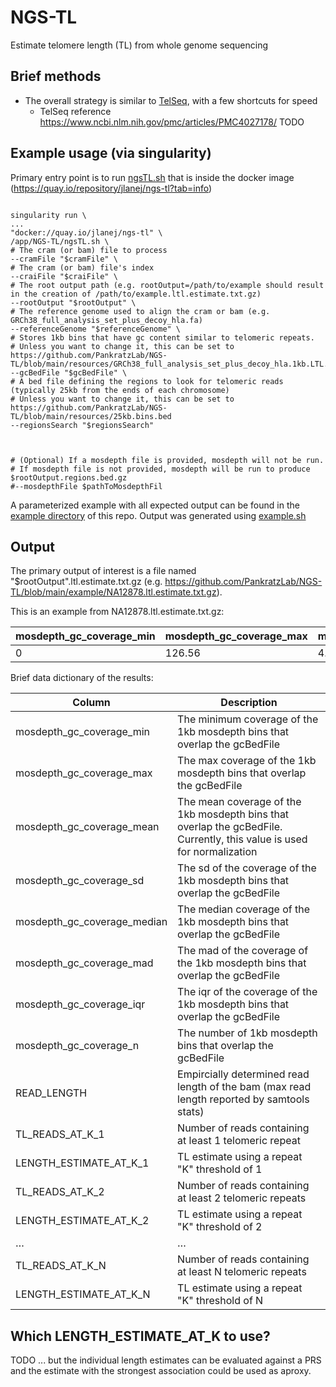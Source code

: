 # NGS-TL
Estimate telomere length (TL) from whole genome sequencing


## Brief methods
- The overall strategy is similar to [TelSeq](https://github.com/zd1/telseq), with a few shortcuts for speed
  - TelSeq reference https://www.ncbi.nlm.nih.gov/pmc/articles/PMC4027178/
TODO 

## Example usage (via singularity)

Primary entry point is to run [ngsTL.sh](https://github.com/PankratzLab/NGS-TL/blob/main/ngsTL.sh) that is inside the docker image (https://quay.io/repository/jlanej/ngs-tl?tab=info) 


```

singularity run \
...
"docker://quay.io/jlanej/ngs-tl" \
/app/NGS-TL/ngsTL.sh \
# The cram (or bam) file to process
--cramFile "$cramFile" \
# The cram (or bam) file's index
--craiFile "$craiFile" \
# The root output path (e.g. rootOutput=/path/to/example should result in the creation of /path/to/example.ltl.estimate.txt.gz)
--rootOutput "$rootOutput" \
# The reference genome used to align the cram or bam (e.g. GRCh38_full_analysis_set_plus_decoy_hla.fa)
--referenceGenome "$referenceGenome" \
# Stores 1kb bins that have gc content similar to telomeric repeats.
# Unless you want to change it, this can be set to https://github.com/PankratzLab/NGS-TL/blob/main/resources/GRCh38_full_analysis_set_plus_decoy_hla.1kb.LTL.GC.filtered.bed.gz
--gcBedFile "$gcBedFile" \
# A bed file defining the regions to look for telomeric reads (typically 25kb from the ends of each chromosome)
# Unless you want to change it, this can be set to https://github.com/PankratzLab/NGS-TL/blob/main/resources/25kb.bins.bed
--regionsSearch "$regionsSearch"



# (Optional) If a mosdepth file is provided, mosdepth will not be run.
# If mosdepth file is not provided, mosdepth will be run to produce $rootOutput.regions.bed.gz
#--mosdepthFile $pathToMosdepthFil
```

A parameterized example with all expected output can be found in the [example directory](https://github.com/PankratzLab/NGS-TL/tree/main/example) of this repo. Output was generated using [example.sh](https://github.com/PankratzLab/NGS-TL/tree/main/example/example.sh)


## Output

The primary output of interest is a file named "$rootOutput".ltl.estimate.txt.gz (e.g. https://github.com/PankratzLab/NGS-TL/blob/main/example/NA12878.ltl.estimate.txt.gz). 

This is an example from NA12878.ltl.estimate.txt.gz:

| mosdepth_gc_coverage_min | mosdepth_gc_coverage_max | mosdepth_gc_coverage_mean | mosdepth_gc_coverage_sd | mosdepth_gc_coverage_median | mosdepth_gc_coverage_mad | mosdepth_gc_coverage_iqr | mosdepth_gc_coverage_n | READ_LENGTH | TL_READS_AT_K_1 | LENGTH_ESTIMATE_AT_K_1 | TL_READS_AT_K_2 | LENGTH_ESTIMATE_AT_K_2 | TL_READS_AT_K_3 | LENGTH_ESTIMATE_AT_K_3 | TL_READS_AT_K_4 | LENGTH_ESTIMATE_AT_K_4 | TL_READS_AT_K_5 | LENGTH_ESTIMATE_AT_K_5 | TL_READS_AT_K_6 | LENGTH_ESTIMATE_AT_K_6 | TL_READS_AT_K_7 | LENGTH_ESTIMATE_AT_K_7 | TL_READS_AT_K_8 | LENGTH_ESTIMATE_AT_K_8 | TL_READS_AT_K_9 | LENGTH_ESTIMATE_AT_K_9 | TL_READS_AT_K_10 | LENGTH_ESTIMATE_AT_K_10 | TL_READS_AT_K_11 | LENGTH_ESTIMATE_AT_K_11 | TL_READS_AT_K_12 | LENGTH_ESTIMATE_AT_K_12 | TL_READS_AT_K_13 | LENGTH_ESTIMATE_AT_K_13 | TL_READS_AT_K_14 | LENGTH_ESTIMATE_AT_K_14 | TL_READS_AT_K_15 | LENGTH_ESTIMATE_AT_K_15 | TL_READS_AT_K_16 | LENGTH_ESTIMATE_AT_K_16 |
|--------------------------|--------------------------|---------------------------|-------------------------|-----------------------------|--------------------------|--------------------------|------------------------|-------------|-----------------|------------------------|-----------------|------------------------|-----------------|------------------------|-----------------|------------------------|-----------------|------------------------|-----------------|------------------------|-----------------|------------------------|-----------------|------------------------|-----------------|------------------------|------------------|-------------------------|------------------|-------------------------|------------------|-------------------------|------------------|-------------------------|------------------|-------------------------|------------------|-------------------------|------------------|-------------------------|
| 0                        | 126.56                   | 4.835327                  | 2.169083                | 4.87                        | 1.082298                 | 1.47                     | 24563                  | 101         | 16421           | 101.00336363383        | 15285           | 94.0159803387793       | 15140           | 93.1241048301681       | 15014           | 92.3490957675128       | 14846           | 91.315750350639        | 14657           | 90.1532367566561       | 14419           | 88.6893307494183       | 14175           | 87.1885195487207       | 13880           | 85.3740142036151       | 13522            | 83.1720043271818        | 13094            | 80.5394338603844        | 12610            | 77.5624149212959        | 11986            | 73.7242748014791        | 11280            | 69.3817637043788        | 10227            | 62.9049022521882        | 8087             | 49.7420499182014                     |



Brief data dictionary of the results:

| Column                      | Description                                                                                                            |
|-----------------------------|------------------------------------------------------------------------------------------------------------------------|
| mosdepth_gc_coverage_min    | The minimum coverage of the 1kb mosdepth bins that overlap the gcBedFile                                               |   |
| mosdepth_gc_coverage_max    | The max coverage of the 1kb mosdepth bins that overlap the gcBedFile                                                   |   |
| mosdepth_gc_coverage_mean   | The mean coverage of the 1kb mosdepth bins that overlap the gcBedFile. Currently, this value is used for normalization |   |
| mosdepth_gc_coverage_sd     | The sd of the coverage of the 1kb mosdepth bins that overlap the gcBedFile                                             |   |
| mosdepth_gc_coverage_median | The median coverage of the 1kb mosdepth bins that overlap the gcBedFile                                                |   |
| mosdepth_gc_coverage_mad    | The mad of the coverage of the 1kb mosdepth bins that overlap the gcBedFile                                            |   |
| mosdepth_gc_coverage_iqr    | The iqr of the coverage of the 1kb mosdepth bins that overlap the gcBedFile                                            |   |
| mosdepth_gc_coverage_n      | The number of 1kb mosdepth bins that overlap the gcBedFile                                                             |   |
| READ_LENGTH                 | Empircially determined read length of the bam (max read length reported by samtools stats)                             |   |
| TL_READS_AT_K_1             | Number of reads containing at least 1 telomeric repeat                                                                  |   |
| LENGTH_ESTIMATE_AT_K_1      | TL estimate using a repeat "K" threshold of 1                                                                          |   |
| TL_READS_AT_K_2             | Number of reads containing at least 2 telomeric repeats                                                                 |   |
| LENGTH_ESTIMATE_AT_K_2      | TL estimate using a repeat "K" threshold of 2                                                                          |   |
| …                           | …                                                                                                                      |   |
| TL_READS_AT_K_N             | Number of reads containing at least N telomeric repeats                                                                 |   |
| LENGTH_ESTIMATE_AT_K_N      | TL estimate using a repeat "K" threshold of N                                                                          |   |


## Which LENGTH_ESTIMATE_AT_K to use?

TODO ... but the individual length estimates can be evaluated against a PRS and the estimate with the strongest association could be used as aproxy.
